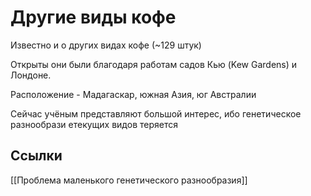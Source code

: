 # Другие виды кофе
Известно и о других видах кофе (~129 штук)

Открыты они были благодаря работам садов Кью (Kew Gardens) и Лондоне.

Расположение - Мадагаскар, южная Азия, юг Австралии

Сейчас учёным представляют большой интерес, ибо генетическое разнообрази етекущих видов теряется

## Ссылки
[[Проблема маленького генетического разнообразия]]